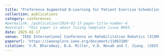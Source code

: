 ```yaml
---
title: "Preference Augmented Q-Learning for Patient Exercise Scheduling in a Robotic Rehabilitation Gym"
collection: publications
category: conferences
#permalink: /publication/2024-02-17-paper-title-number-4
#excerpt: 'This paper is about fixing template issue #693.'
date: 2025-02-17
venue: 'IEEE International Conference on Rehabilitation Robotics (ICORR)'
paperurl: 'https://ieeexplore.ieee.org/document/11063100'
citation: 'V.R. Bharadwaj, B.A. Miller, V.D. Novak and C. Jiang. (2025). &quot;Preference Augmented Q-Learning for Patient Exercise Scheduling in a Robotic Rehabilitation Gym.&quot; <i>IEEE International Conference on Rehabilitation Robotics (ICORR)</i>. DOI: 10.1109/ICORR66766.2025.11063100.'
---
```

